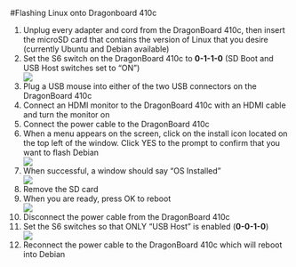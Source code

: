 #Flashing Linux onto Dragonboard 410c
<ol>
  <li>Unplug every adapter and cord from the DragonBoard 410c, then insert the microSD card that contains the version of Linux that you   desire (currently Ubuntu and Debian available)</li>
  <li>Set the S6 switch on the DragonBoard 410c to <strong>0-1-1-0</strong> (SD Boot and USB Host switches set to “ON”)</li>
  <span style="text-align:center"><img src="https://github.com/mvartani76/iot-detroit-jan2017/blob/master/Images/dragonboard410c-s6-0110.png"></span>
  <li>Plug a USB mouse into either of the two USB connectors on the DragonBoard 410c</li>
  <li>Connect an HDMI monitor to the DragonBoard 410c with an HDMI cable and turn the monitor on</li>
  <li>Connect the power cable to the DragonBoard 410c</li>
  <li>When a menu appears on the screen, click on the install icon located on the top left of the window. Click YES to the prompt to           confirm that you want to flash Debian</li>
  <span style="text-align:center"><img src="https://github.com/mvartani76/iot-detroit-jan2017/blob/master/Images/dragonboard410c-flash-step-6.png"></span>
  <li>When successful, a window should say “OS Installed”</li>
  <span style="text-align:center"><img src="https://github.com/mvartani76/iot-detroit-jan2017/blob/master/Images/dragonboard410c-flash-step-7.png"></span>
  <li>Remove the SD card</li>
  <li>When you are ready, press OK to reboot</li>
  <span style="text-align:center"><img src="https://github.com/mvartani76/iot-detroit-jan2017/blob/master/Images/dragonboard410c-flash-step-9.png"></span>
  <li>Disconnect the power cable from the DragonBoard 410c</li>
  <li>Set the S6 switches so that ONLY “USB Host” is enabled (<strong>0-0-1-0</strong>)</li>
    <span style="text-align:center"><img src="https://github.com/mvartani76/iot-detroit-jan2017/blob/master/Images/dragonboard410c-s6-0010.png"></span>
  <li>Reconnect the power cable to the DragonBoard 410c which will reboot into Debian</li>
</ol>
